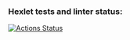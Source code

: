 ### Hexlet tests and linter status:
[![Actions Status](https://github.com/GregorGo/python-project-lvl1/workflows/hexlet-check/badge.svg)](https://github.com/GregorGo/python-project-lvl1/actions)